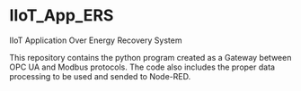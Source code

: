 # IIoT_App_ERS
IIoT Application Over Energy Recovery System


This repository contains the python program created as a Gateway between OPC UA and Modbus protocols. 
The code also includes the proper data processing to be used and sended to Node-RED. 
